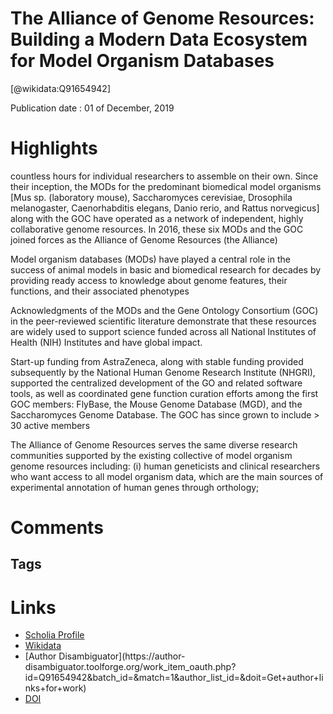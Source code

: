 
The Alliance of Genome Resources: Building a Modern Data Ecosystem for Model Organism Databases
===============================================================================================
  
  [@wikidata:Q91654942]  
  
Publication date : 01 of December, 2019  

# Highlights
countless hours for individual researchers to assemble on their own. Since their inception, the MODs for the predominant biomedical model organisms [Mus sp. (laboratory mouse), Saccharomyces cerevisiae, Drosophila melanogaster, Caenorhabditis elegans, Danio rerio, and Rattus norvegicus] along with the GOC have operated as a network of independent, highly collaborative genome resources. In 2016, these six MODs and the GOC joined forces as the Alliance of Genome Resources (the Alliance)

Model organism databases (MODs) have played a central role in the success of animal models in basic and biomedical research for decades by providing ready access to knowledge about genome features, their functions, and their associated phenotypes

Acknowledgments of the MODs and the Gene Ontology Consortium (GOC) in the peer-reviewed scientific literature demonstrate that these resources are widely used to support science funded across all National Institutes of Health (NIH) Institutes and have global impact. 

 Start-up funding from AstraZeneca, along with stable funding provided subsequently by the National Human Genome Research Institute (NHGRI), supported the centralized development of the GO and related software tools, as well as coordinated gene function curation efforts among the first GOC members: FlyBase, the Mouse Genome Database (MGD), and the Saccharomyces Genome Database. The GOC has since grown to include > 30 active members

The Alliance of Genome Resources serves the same diverse research communities supported by the existing collective of model organism genome resources including: (i) human geneticists and clinical researchers who want access to all model organism data, which are the main sources of experimental annotation of human genes through orthology;
# Comments

## Tags

# Links
  
 * [Scholia Profile](https://scholia.toolforge.org/work/Q91654942)  
 * [Wikidata](https://www.wikidata.org/wiki/Q91654942)  
 * [Author Disambiguator](https://author-
disambiguator.toolforge.org/work_item_oauth.php?id=Q91654942&batch_id=&match=1&author_list_id=&doit=Get+author+links+for+work)  
 * [DOI](https://doi.org/10.1534/GENETICS.119.302523)  
